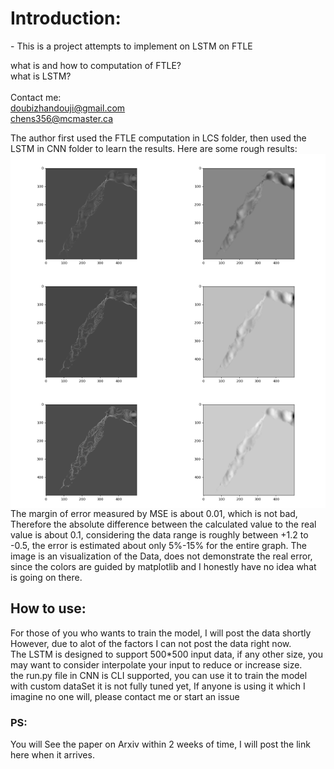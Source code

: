 <h1>Introduction:</h1>
<div>
<p>- This is a project attempts to implement on LSTM on FTLE</p>


<a herf="https://www.youtube.com/watch?v=lveOu7jLNh0&t=1673s" >what is and how to computation of FTLE?</a>
<br>
<a herf="https://www.youtube.com/watch?v=6niqTuYFZLQ&list=PL3FW7Lu3i5JvHM8ljYj-zLfQRF3EO8sYv&index=10"> what is LSTM?</a>
<br>
<br>
<a herf="mailto:doubizhandouji@gmail.com">Contact me:</a>
<br>
<a herf="mailto:doubizhandouji@gmail.com">doubizhandouji@gmail.com</a>
<br>
<a herf="mailto:chens356@mcmaster.ca"> chens356@mcmaster.ca</a>

<p>
The author first used the FTLE computation in LCS folder, then used the LSTM in CNN folder to 
learn the results. Here are some rough results:


<img src="Figure_1.png" style="float : left; width : 50%">
<img src="Figure_4.png" style="float : right; width : 50%">
<img src="Figure_2.png" style="float : left; width : 50%">
<img src="Figure_5.png" style="float : right; width : 50%">
<img src="Figure_3.png" style="float : left; width : 50%">
<img src="Figure_6.png" style="float : right; width : 50%">

The margin of error measured by MSE is about 0.01, which is not bad, Therefore the absolute
difference between the calculated value to the real value is about 0.1, considering the data range is roughly between +1.2 to -0.5,
the error is estimated about only 5%-15% for the entire graph. The image is an visualization of the Data, does not demonstrate the real
error, since the colors are guided by matplotlib and I honestly have no idea what is going on there.
</p>

<h2>How to use:</h2>
<p>
For those of you who wants to train the model, I will post the data shortly
However, due to alot of the factors I can not post the data right now.
<br>
The LSTM is designed to support 500*500 input data, if any other size, you may want to consider
interpolate your input to reduce or increase size.
<br>
the run.py file in CNN is CLI supported, you can use it to train the model with custom dataSet
it is not fully tuned yet, If anyone is using it which I imagine no one will, please contact me or start an issue
</p>

<h3>PS:</h3>
<p>
You will See the paper on Arxiv within 2 weeks of time, I will post the link here when it arrives.
</p>
</div>







